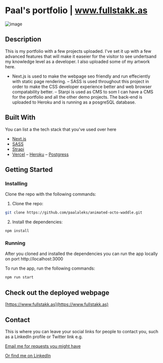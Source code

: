 # Paal's portfolio | www.fullstakk.as

![image](https://res.cloudinary.com/paalaleks/image/upload/v1671388770/Screenshot_2022-12-18_at_19.38.36_ckw2b2.png)

## Description

This is my portfolio with a few projects uploaded. I've set it up with a few advanced features that will make it easeier for the visitor to see undertsand my knowledge level as a developer. I also uploaded some of my artwork here.


- Next.js is used to make the webpage seo friendly and run effeciently with static page rendering.
– SASS is used throughout this project in order to make the CSS developer experience better and web browser compatability better. 
– Starpi is used as CMS to som I can have a CMS for the portfolio and all the other demo projects. The back-end is uploaded to Heroku and is running as a posgreSQL database.

## Built With

You can list a the tech stack that you've used over here

- [Next.js](https://nextjs.org/)
- [SASS](https://sass-lang.com/)
- [Strapi](https://strapi.io/)
- [Vercel](https://vercel.com/)
– [Heroku](https://heroku.com/)
– [Postgress](http://postgressql.org/)

## Getting Started

### Installing

Clone the repo with the following commands:

1. Clone the repo:

```bash
git clone https://github.com/paalaleks/animated-octo-waddle.git
```

2. Install the dependencies:

```
npm install
```

### Running

After you cloned and installed the dependencies you can run the app locally on port http://localhost:3000

To run the app, run the following commands:

```bash
npm run start
```

## Check out the deployed webpage

[https://www.fullstakk.as](https://www.fullstakk.as)


## Contact

This is where you can leave your social links for people to contact you, such as a LinkedIn profile or Twitter link e.g.

[Email me for requests you might have](mailto:paalaleks@hotmail.com)

[Or find me on LinkedIn](www.linkedin.com/in/fullstakk)



